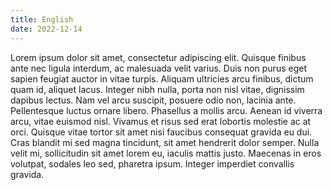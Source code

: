 ```yaml
---
title: English
date: 2022-12-14
---
```

Lorem ipsum dolor sit amet, consectetur adipiscing elit. Quisque finibus ante nec ligula interdum, ac malesuada velit varius. Duis non purus eget sapien feugiat auctor in vitae turpis. Aliquam ultricies arcu finibus, dictum quam id, aliquet lacus. Integer nibh nulla, porta non nisl vitae, dignissim dapibus lectus. Nam vel arcu suscipit, posuere odio non, lacinia ante. Pellentesque luctus ornare libero. Phasellus a mollis arcu. Aenean id viverra arcu, vitae euismod nisl. Vivamus et risus sed erat lobortis molestie ac at orci. Quisque vitae tortor sit amet nisi faucibus consequat gravida eu dui. Cras blandit mi sed magna tincidunt, sit amet hendrerit dolor semper. Nulla velit mi, sollicitudin sit amet lorem eu, iaculis mattis justo. Maecenas in eros volutpat, sodales leo sed, pharetra ipsum. Integer imperdiet convallis gravida.
